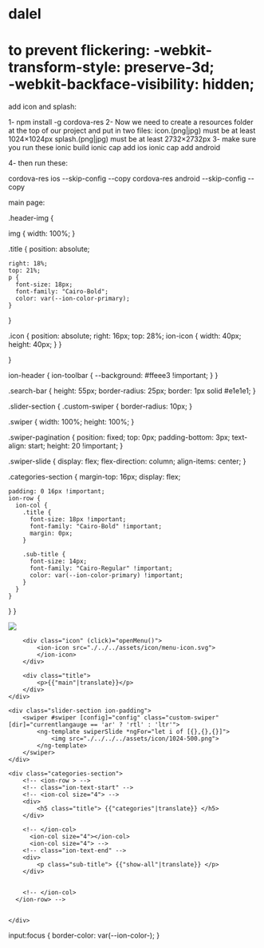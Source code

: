 # dalel




to prevent flickering:
-webkit-transform-style: preserve-3d;   
-webkit-backface-visibility: hidden;
===============================================================
add icon and splash:

1- npm install -g cordova-res
2- Now we need to create a resources folder at the top of our project and put in two files:
    icon.(png|jpg) must be at least 1024×1024px
    splash.(png|jpg) must be at least 2732×2732px
3- 
make sure you run these
ionic build
ionic cap add ios
ionic cap add android

4- then run these:

cordova-res ios --skip-config --copy
cordova-res android --skip-config --copy


main page:

.header-img {
  
  img {
    width: 100%;
  }

  .title {
    position: absolute;

    right: 18%;
    top: 21%;
    p {
      font-size: 18px;
      font-family: "Cairo-Bold";
      color: var(--ion-color-primary);
    }
  }

  .icon {
    position: absolute;
    right: 16px;
    top: 28%;
    ion-icon {
      width: 40px;
      height: 40px;
    }
  }
 
}


ion-header {
  ion-toolbar {
    --background: #ffeee3 !important;
  }
}

.search-bar {
  height: 55px;
  border-radius: 25px;
  border: 1px solid #e1e1e1;
}

.slider-section {
  .custom-swiper {
    border-radius: 10px;
  }

  .swiper {
    width: 100%;
    height: 100%;
  }

  .swiper-pagination {
    position: fixed;
    top: 0px;
    padding-bottom: 3px;
    text-align: start;
    height: 20 !important;
  }

  .swiper-slide {
    display: flex;
    flex-direction: column;
    align-items: center;
  }

  .categories-section {
    margin-top: 16px;
    display: flex;

    padding: 0 16px !important;
    ion-row {
      ion-col {
        .title {
          font-size: 18px !important;
          font-family: "Cairo-Bold" !important;
          margin: 0px;
        }

        .sub-title {
          font-size: 14px;
          font-family: "Cairo-Regular" !important;
          color: var(--ion-color-primary) !important;
        }
      }
    }
  }
}


<ion-header class="ion-no-border">
    <div class="header-img">
        <img src="../../../assets/icon/bg.svg">

        <div class="icon" (click)="openMenu()">
            <ion-icon src="./../../assets/icon/menu-icon.svg">
            </ion-icon>
        </div>

        <div class="title">
            <p>{{"main"|translate}}</p>
        </div>
    </div>
</ion-header>


<ion-content>
    <div class="search-section">
        <ion-row class="ion-align-items-center ion-justify-content-center">
            <ion-col size="10">
                <ion-item class="search-bar" lines="none">
                    <ion-input placeholder="{{'user-name'|translate}}" type="text"></ion-input>
                    <ion-icon item-start color="primary" name="search">
                    </ion-icon>
                </ion-item>
            </ion-col>
            <ion-col size="2" class="ion-align-self-center ion-float-right">
                <ion-fab-button color="secondary">
                    <ion-icon color="white" name="funnel-outline"></ion-icon>
                </ion-fab-button>
            </ion-col>
        </ion-row>
    </div>


    <div class="slider-section ion-padding">
        <swiper #swiper [config]="config" class="custom-swiper" [dir]="currentlangauge == 'ar' ? 'rtl' : 'ltr'">
            <ng-template swiperSlide *ngFor="let i of [{},{},{}]">
                <img src="./../../../assets/icon/1024-500.png">
            </ng-template>
        </swiper>
    </div>

    <div class="categories-section">
        <!-- <ion-row > -->
        <!-- class="ion-text-start" -->
        <!-- <ion-col size="4"> -->
        <div>
            <h5 class="title"> {{"categories"|translate}} </h5>
        </div>

        <!-- </ion-col>
          <ion-col size="4"></ion-col>
          <ion-col size="4"> -->
        <!-- class="ion-text-end" -->
        <div>
            <p class="sub-title"> {{"show-all"|translate}} </p>
        </div>


        <!-- </ion-col>
      </ion-row> -->


    </div>

</ion-content>

 input:focus {
      border-color: var(--ion-color-);
    }
